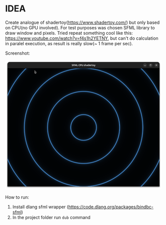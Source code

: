 IDEA
====

Create analogue of shadertoy(https://www.shadertoy.com/) but only based on CPU(no GPU involved). For test purposes was chosen SFML library to draw window and pixels. Tried repeat something cool like this: https://www.youtube.com/watch?v=f4s1h2YETNY, but can't do calculation in paralel execution, as result is really slow(~ 1 frame per sec).

Screenshot:

![CPU shader](/screen.png "CPU shader")

How to run:

1. Install dlang sfml wrapper (https://code.dlang.org/packages/bindbc-sfml)
2. In the project folder run `dub` command
